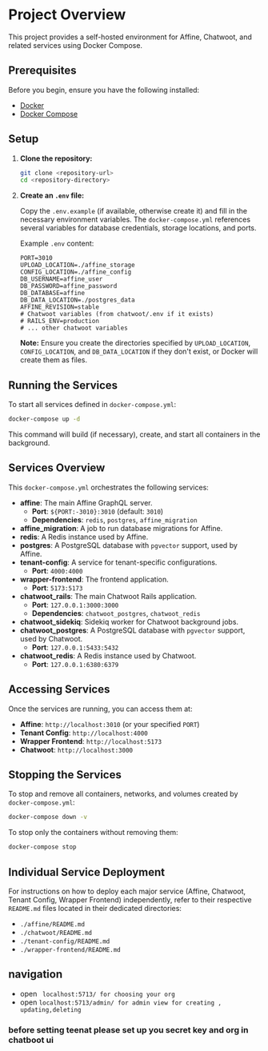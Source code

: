 # Project Overview

This project provides a self-hosted environment for Affine, Chatwoot, and related services using Docker Compose.

## Prerequisites

Before you begin, ensure you have the following installed:

-   [Docker](https://docs.docker.com/get-docker/)
-   [Docker Compose](https://docs.docker.com/compose/install/)

## Setup

1.  **Clone the repository:**

    ```bash
    git clone <repository-url>
    cd <repository-directory>
    ```

2.  **Create an `.env` file:**

    Copy the `.env.example` (if available, otherwise create it) and fill in the necessary environment variables. The `docker-compose.yml` references several variables for database credentials, storage locations, and ports. 

    Example `.env` content:
    ```env
    PORT=3010
    UPLOAD_LOCATION=./affine_storage
    CONFIG_LOCATION=./affine_config
    DB_USERNAME=affine_user
    DB_PASSWORD=affine_password
    DB_DATABASE=affine
    DB_DATA_LOCATION=./postgres_data
    AFFINE_REVISION=stable
    # Chatwoot variables (from chatwoot/.env if it exists)
    # RAILS_ENV=production
    # ... other chatwoot variables
    ```

    **Note:** Ensure you create the directories specified by `UPLOAD_LOCATION`, `CONFIG_LOCATION`, and `DB_DATA_LOCATION` if they don't exist, or Docker will create them as files.

## Running the Services

To start all services defined in `docker-compose.yml`:

```bash
docker-compose up -d
```

This command will build (if necessary), create, and start all containers in the background.

## Services Overview

This `docker-compose.yml` orchestrates the following services:

-   **affine**: The main Affine GraphQL server.
    -   **Port**: `${PORT:-3010}:3010` (default: `3010`)
    -   **Dependencies**: `redis`, `postgres`, `affine_migration`
-   **affine_migration**: A job to run database migrations for Affine.
-   **redis**: A Redis instance used by Affine.
-   **postgres**: A PostgreSQL database with `pgvector` support, used by Affine.
-   **tenant-config**: A service for tenant-specific configurations.
    -   **Port**: `4000:4000`
-   **wrapper-frontend**: The frontend application.
    -   **Port**: `5173:5173`
-   **chatwoot_rails**: The main Chatwoot Rails application.
    -   **Port**: `127.0.0.1:3000:3000`
    -   **Dependencies**: `chatwoot_postgres`, `chatwoot_redis`
-   **chatwoot_sidekiq**: Sidekiq worker for Chatwoot background jobs.
-   **chatwoot_postgres**: A PostgreSQL database with `pgvector` support, used by Chatwoot.
    -   **Port**: `127.0.0.1:5433:5432`
-   **chatwoot_redis**: A Redis instance used by Chatwoot.
    -   **Port**: `127.0.0.1:6380:6379`

## Accessing Services

Once the services are running, you can access them at:

-   **Affine**: `http://localhost:3010` (or your specified `PORT`)
-   **Tenant Config**: `http://localhost:4000`
-   **Wrapper Frontend**: `http://localhost:5173`
-   **Chatwoot**: `http://localhost:3000`

## Stopping the Services

To stop and remove all containers, networks, and volumes created by `docker-compose.yml`:

```bash
docker-compose down -v
```

To stop only the containers without removing them:

```bash
docker-compose stop
```

## Individual Service Deployment

For instructions on how to deploy each major service (Affine, Chatwoot, Tenant Config, Wrapper Frontend) independently, refer to their respective `README.md` files located in their dedicated directories:

-   `./affine/README.md`
-   `./chatwoot/README.md`
-   `./tenant-config/README.md`
-   `./wrapper-frontend/README.md`

## navigation 
- open ``` localhost:5713/ for choosing your org```
- open ``` localhost:5713/admin/ for admin view for creating , updating,deleting ```

### before setting teenat please set up you secret key and org in chatboot ui 
